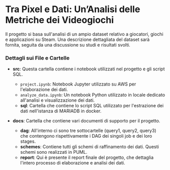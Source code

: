 # Tra Pixel e Dati: Un’Analisi delle Metriche dei Videogiochi

Il progetto si basa sull'analisi di un ampio dataset relativo a giocatori, giochi e applicazioni su Steam. Una descrizione dettagliata del dataset sarà fornita, seguita da una discussione su studi e risultati svolti.

### Dettagli sui File e Cartelle

- **src**: Questa cartella contiene i notebook utilizzati nel progetto e gli script SQL.
  - `project.ipynb`: Notebook Jupyter utilizzato su AWS per l'elaborazione dei dati.
  - `analyze_data.ipynb`: Un notebook Python utilizzato in locale dedicato all'analisi e visualizzazione dei dati.
  - **sql**: Cartella che contiene lo script SQL utilizzato per l'estrazione dei dati nell'istanza di MARIADB in docker.


- **docs**: Cartella che contiene vari documenti di supporto per il progetto.
    - **dag**: All'interno ci sono tre sottocartelle (query1, query2, query3) che contengono rispettivamente i DAG dei singoli job e dei loro stages.
    - **schemes**: Contiene tutti gli schemi di raffinamento dei dati. Questi schemi sono realizzati in PUML.
    - **report**: Qui è presente il report finale del progetto, che dettaglia l'intero processo di elaborazione e analisi dei dati.
